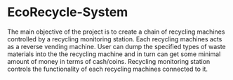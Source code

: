 # EcoRecycle-System
The main objective of the project is to create a chain of recycling machines controlled by a recycling monitoring station. Each recycling machines acts as a reverse vending machine. User can dump the specified types of waste materials into the the recycling machine and in turn can get some minimal amount of money in terms of cash/coins. Recycling monitoring station controls the functionality of each recycling machines connected to it.
